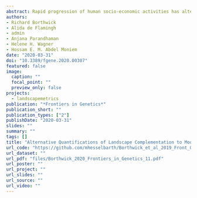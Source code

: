 ```yaml
---
abstract: Rapid progression of human socio-economic activities has altered the structure and function of natural landscapes. Species that rely on multiple, complementary habitat types (i.e., landscape complementation) to complete their life cycle may be especially at risk. However, such landscape complementation has received little attention in the context of landscape connectivity modeling. A previous study on flower longhorn beetles (*Cerambycidae Lepturinae*) integrated landscape complementation into a continuous habitat suitability 'surface', which was then used to quantify landscape connectivity between pairs of sampling sites using gradient-surface metrics. This connectivity model was validated with molecular genetic data collected for the banded longhorn beetle (Typocerus v. velutinus) in Indiana, United States. However, this approach has not been compared to alternative models in a landscape genetics context. Here, we used a discrete land use/land cover map to calculate landscape metrics related to landscape complementation based on a patch mosaic model (PMM) as an alternative to the previously published, continuous habitat suitability model (HSM). We evaluated the HSM surface with gradient surface metrics (GSM) and with two resistance-based models (RBM) based on least cost path (LCP) and commute distance (CD), in addition to an isolation-by-distance (IBD) model based on Euclidean distance. We compared the ability of these competing models of connectivity to explain pairwise genetic distances (RST) previously calculated from ten microsatellite genotypes of 454 beetles collected from 17 sites across Indiana, United States. Model selection with maximum likelihood population effects (MLPE) models found that GSM were most effective at explaining pairwise genetic distances as a proxy for gene flow across the landscape, followed by the landscape metrics calculated from the PMM, whereas the LCP model performed worse than both the CD and the isolation by distance model. We argue that the analysis of a continuous HSM with GSM might perform better because of their combined ability to effectively represent and quantify the continuous degree of landscape complementation (i.e., availability of complementary habitats in vicinity) found at and in-between sites, on which these beetles depend. Our findings may inform future studies that seek to model habitat connectivity in complex heterogeneous landscapes as natural habitats continue to become more fragmented in the Anthropocene.
authors:
- Richard Borthwick
- Alida de Flamingh 
- admin
- Anjana Parandhaman
- Helene H. Wagner
- Hossam E. M. Abdel Moniem
date: "2020-03-31"
doi: "10.3389/fgene.2020.00307"
featured: false
image:
  caption: ""
  focal_point: ""
  preview_only: false
projects: 
  - landscapemetrics
publication: "*Frontiers in Genetics*"
publication_short: ""
publication_types: ["2"]
publishDate: "2020-03-31"
slides: ""
summary: ""
tags: []
title: "Alternative Quantifications of Landscape Complementation to Model Gene Flow in Banded Longhorn Beetles [Typocerus v. velutinus (Olivier)]"
url_code: "https://github.com/mhesselbarth/Borthwick_et_al_2019_Front_Genet"
url_dataset: ""
url_pdf: "files/Borthwick_2020_Frontiers_in_Genetics_11.pdf"
url_poster: ""
url_project: ""
url_slides: ""
url_source: ""
url_video: ""
---
```

